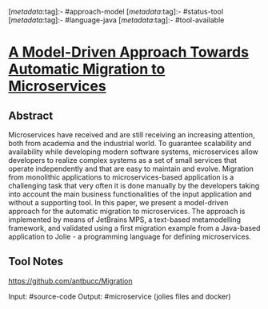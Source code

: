 <!-- deno-fmt-ignore-start -->

[_metadata_:tag]:- #approach-model
[_metadata_:tag]:- #status-tool
[_metadata_:tag]:- #language-java
[_metadata_:tag]:- #tool-available

<!-- deno-fmt-ignore-end -->

# [A Model-Driven Approach Towards Automatic Migration to Microservices](https://doi.org/10.1007/978-3-030-39306-9_2)

## Abstract

Microservices have received and are still receiving an increasing attention,
both from academia and the industrial world. To guarantee scalability and
availability while developing modern software systems, microservices allow
developers to realize complex systems as a set of small services that operate
independently and that are easy to maintain and evolve. Migration from
monolithic applications to microservices-based application is a challenging task
that very often it is done manually by the developers taking into account the
main business functionalities of the input application and without a supporting
tool. In this paper, we present a model-driven approach for the automatic
migration to microservices. The approach is implemented by means of JetBrains
MPS, a text-based metamodelling framework, and validated using a first migration
example from a Java-based application to Jolie - a programming language for
defining microservices.

## Tool Notes

https://github.com/antbucc/Migration

Input: #source-code 
Output: #microservice (jolies files and docker)


